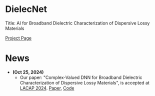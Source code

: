 # DielecNet
Title: AI for Broadband Dielectric Characterization of Dispersive Lossy Materials

[Project Page]()

# News

* **(Oct 25, 2024)** 
  * Our paper: "Complex-Valued DNN for Broadband Dielectric Characterization of Dispersive Lossy Materials", is accepted at [LACAP 2024](https://lacap2024.org/). [Paper](https://github.com/NuwanSriBandara/DielecNet/blob/main/PDFs/LACAP2024_github_version.pdf), [Code](https://github.com/NuwanSriBandara/DielecNet/blob/main/notebooks/LACAP_implementation.ipynb)
